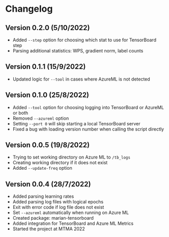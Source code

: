 # Changelog

## Version 0.2.0 (5/10/2022)

- Added `--step` option for choosing which stat to use for TensorBoard step
- Parsing additional statistics: WPS, gradient norm, label counts

## Version 0.1.1 (15/9/2022)

- Updated logic for `--tool` in cases where AzureML is not detected

## Version 0.1.0 (25/8/2022)

- Added `--tool` option for choosing logging into TensorBoard or AzureML or both
- Removed `--azureml` option
- Setting `--port 0` will skip starting a local TensorBoard server
- Fixed a bug with loading version number when calling the script directly

## Version 0.0.5 (19/8/2022)

- Trying to set working directory on Azure ML to `/tb_logs`
- Creating working directory if it does not exist
- Added `--update-freq` option

## Version 0.0.4 (28/7/2022)

- Added parsing learning rates
- Added parsing log files with logical epochs
- Exit with error code if log file does not exist
- Set `--azureml` automatically when running on Azure ML
- Created package: marian-tensorboard
- Added integration for TensorBoard and Azure ML Metrics
- Started the project at MTMA 2022
